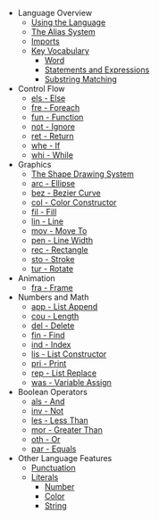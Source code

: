 - Language Overview
    - [Using the Language](README.md#using-the-language)
    - [The Alias System](README.md#the-alias-system)
    - [Imports](Imports.md)
    - [Key Vocabulary](Glossary.md)
        - [Word](Glossary.md#Word)
        - [Statements and Expressions](Glossary.md#statements-vs-expressions)
        - [Substring Matching](Glossary.md#substring-matching)
- Control Flow
    - [els - Else](Else.md)
    - [fre - Foreach](Foreach.md)
    - [fun - Function](Function.md)
    - [not - Ignore](Ignore.md)
    - [ret - Return](Return.md)
    - [whe - If](If.md)
    - [whi - While](While.md)
- Graphics
    - [The Shape Drawing System](ShapeDrawing.md)
    - [arc - Ellipse](Ellipse.md)
    - [bez - Bezier Curve](Bezier.md)
    - [col - Color Constructor](Color.md)
    - [fil - Fill](Fill.md)
    - [lin - Line](Line.md)
    - [mov - Move To](MoveTo.md)
    - [pen - Line Width](LineWidth.md)
    - [rec - Rectangle](Rectangle.md)
    - [sto - Stroke](Stroke.md)
    - [tur - Rotate](Rotate.md)
- Animation
    - [fra - Frame](Frame.md)
- Numbers and Math
    - [app - List Append](Append.md)
    - [cou - Length](Length.md)
    - [del - Delete](Delete.md)
    - [fin - Find](Find.md)
    - [ind - Index](Index.md)
    - [lis - List Constructor](List.md)
    - [pri - Print](Print.md)
    - [rep - List Replace](Replace.md)
    - [was - Variable Assign](Variable.md)
- Boolean Operators
    - [als - And](And.md)
    - [inv - Not](Not.md)
    - [les - Less Than](LessThan.md)
    - [mor - Greater Than](GreaterThan.md)
    - [oth - Or](Or.md)
    - [par - Equals](Comparison.md)
- Other Language Features
    - [Punctuation](Punctuation.md)
    - [Literals](Literals.md)
        - [Number](Literals.md#numbers)
        - [Color](Literals.md#colors)
        - [String](Literals.md#strings)
